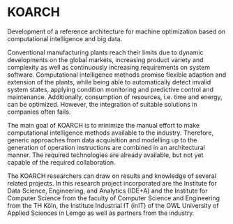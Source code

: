 # KOARCH

Development of a reference architecture for machine optimization based on computational intelligence and big data.

Conventional manufacturing plants reach their limits due to dynamic developments on the global markets, increasing product variety and complexity as well as continuously increasing requirements on system software. Computational intelligence methods promise flexible adaption and extension of the plants, while being able to automatically detect invalid system states, applying condition monitoring and predictive control and maintenance. Additionally, consumption of resources, i.e. time and energy, can be optimized. However, the integration of suitable solutions in companies often fails. 

The main goal of KOARCH is to minimize the manual effort to make computational intelligence methods available to the industry. Therefore, generic approaches from data acquisition and modelling up to the generation of operation instructions are combined in an architectural manner. The required technologies are already available, but not yet capable of the required collaboration.

The KOARCH researchers can draw on results and knowledge of several related projects. In this research project incorporated are the Institute for Data Science, Engineering, and Analytics (IDE+A) and the Institute for Computer Science from the faculty of Computer Science and Engineering from the TH Köln, the Institute Industrial IT (inIT) of the OWL University of Applied Sciences in Lemgo as well as partners from the industry.